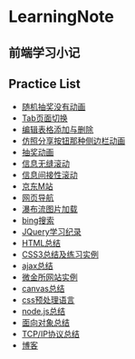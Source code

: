# LearningNote


前端学习小记
---


Practice List
---

- [随机抽奖没有动画](./s_001抽奖系统/readme.md)
- [Tab页面切换](./s_002Tab切换/readme.md)
- [编辑表格添加与删除](./s_003表格增删/readme.md)
- [仿照分享按钮那种侧边栏动画](./s_004侧边栏滑动动画/readme.md)
- [抽奖动画](./s_005抽奖动画/readme.md)
- [信息无缝滚动](./s_006信息无缝滚动/readme.md)
- [信息间接性滚动](./s_007信息条间接性滚动/readme.md)
- [京东M站](./s_008JDmobile/readme.md)
- [网页导航](./s_009网页导航/readme.md)
- [瀑布流图片加载](./s_010图片的瀑布流布局/readme.md)
- [bing搜索](./s_011智能搜索框/readme.md)
- [JQuery学习纪录](./s_012jquery练习项目&js纪录)
- [HTML总结](./s_013HTML知识点总结)
- [CSS3总结及练习实例](./s_014CSS3知识点总结/readme)
- [ajax总结](./s_015ajax/ajax.md)
- [微金所网站实例](./s_016框架和模板引擎/Bootstrap/weijinsuo/index.html)
- [canvas总结](./s_017canvas/canvas&svg.md)
- [css预处理语言](./s_018css框架)
- [node.js总结](./s_019nodejs/node.js.md)
- [面向对象总结](./s_020面向对象/faceToObject.md)
- [TCP/IP协议总结](./s_021TCP协议和IP协议/readme.md)
- [博客](./s_022myBlog/readme.md)




​




